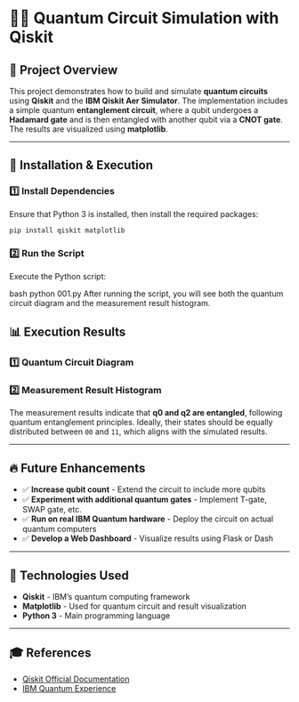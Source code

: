 # 🧑‍💻 Quantum Circuit Simulation with Qiskit

## 📌 Project Overview  
This project demonstrates how to build and simulate **quantum circuits** using **Qiskit** and the **IBM Qiskit Aer Simulator**. The implementation includes a simple quantum **entanglement circuit**, where a qubit undergoes a **Hadamard gate** and is then entangled with another qubit via a **CNOT gate**. The results are visualized using **matplotlib**.

---
## 🚀 Installation & Execution

### 1️⃣ Install Dependencies  
Ensure that Python 3 is installed, then install the required packages:  
```bash
pip install qiskit matplotlib
```

### 2️⃣ Run the Script
Execute the Python script:

bash python 001.py
After running the script, you will see both the quantum circuit diagram and the measurement result histogram.

## 📊 Execution Results  

### 1️⃣ Quantum Circuit Diagram  

### 2️⃣ Measurement Result Histogram  

The measurement results indicate that **q0 and q2 are entangled**, following quantum entanglement principles. Ideally, their states should be equally distributed between `00` and `11`, which aligns with the simulated results.  

---

## 🔥 Future Enhancements  
- ✅ **Increase qubit count** - Extend the circuit to include more qubits  
- ✅ **Experiment with additional quantum gates** - Implement T-gate, SWAP gate, etc.  
- ✅ **Run on real IBM Quantum hardware** - Deploy the circuit on actual quantum computers  
- ✅ **Develop a Web Dashboard** - Visualize results using Flask or Dash  

---

## 🎯 Technologies Used  
- **Qiskit** - IBM’s quantum computing framework  
- **Matplotlib** - Used for quantum circuit and result visualization  
- **Python 3** - Main programming language  

---

## 🎓 References  
- [Qiskit Official Documentation](https://qiskit.org/documentation/)  
- [IBM Quantum Experience](https://quantum-computing.ibm.com/)  
